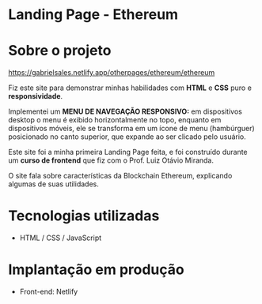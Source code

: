 # Landing Page - Ethereum
# Sobre o projeto

https://gabrielsales.netlify.app/otherpages/ethereum/ethereum

Fiz este site para demonstrar minhas habilidades com **HTML** e **CSS** puro e **responsividade**.  

Implementei um **MENU DE NAVEGAÇÃO RESPONSIVO:** em dispositivos desktop o menu é exibido horizontalmente no topo, enquanto em dispositivos móveis, ele se transforma em um ícone de menu (hambúrguer) posicionado no canto superior, que expande ao ser clicado pelo usuário.  

Este site foi a minha primeira Landing Page feita, e foi construído durante um **curso de frontend** que fiz com o Prof. Luiz Otávio Miranda.

O site fala sobre características da Blockchain Ethereum, explicando algumas de suas utilidades.

# Tecnologias utilizadas
- HTML / CSS / JavaScript

# Implantação em produção
- Front-end: Netlify
